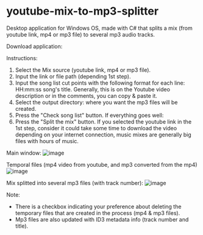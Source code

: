 # youtube-mix-to-mp3-splitter
Desktop application for Windows OS, made with C# that splits a mix (from youtube link, mp4 or mp3 file) to several mp3 audio tracks. 

Download application:


Instructions:  

1) Select the Mix source (youtube link, mp4 or mp3 file).
2) Input the link or file path (depending 1st step).
3) Input the song list cut points with the following format for each line: HH:mm:ss song's title. Generally, this is on the Youtube video description or in the comments, you can copy & paste it. 
4) Select the output directory: where you want the mp3 files will be created.
5) Press the "Check song list" button. If everything goes well: 
6) Press the "Split the mix" button. If you selected the youtube link in the 1st step, consider it could take some time to download the video depending on your internet connection, music mixes are generally big files with hours of music. 

Main window:
![image](https://user-images.githubusercontent.com/6114482/166984232-60ea2ec9-f1f6-4e2b-92fb-cb9fb3f91631.png)

Temporal files (mp4 video from youtube, and mp3 converted from the mp4)
![image](https://user-images.githubusercontent.com/6114482/166985150-343574e4-f0b1-4d8e-8163-2822a0d6254f.png)

Mix splitted into several mp3 files (with track number): 
![image](https://user-images.githubusercontent.com/6114482/166987344-563384ae-c8b2-4532-8fb1-5ca2a3063c18.png)


Note: 
* There is a checkbox indicating your preference about deleting the temporary files that are created in the process (mp4 & mp3 files).
* Mp3 files are also updated with ID3 metadata info (track number and title). 
